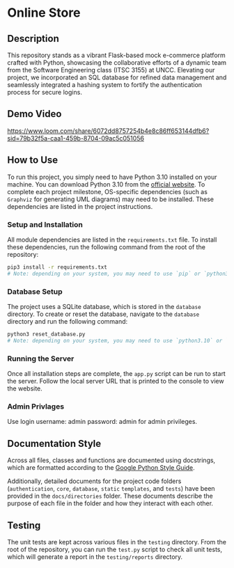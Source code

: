 # Online Store

## Description

This repository stands as a vibrant Flask-based mock e-commerce platform crafted with Python, showcasing the collaborative efforts of a dynamic team from the Software Engineering class (ITSC 3155) at UNCC. Elevating our project, we incorporated an SQL database for refined data management and seamlessly integrated a hashing system to fortify the authentication process for secure logins.

## Demo Video
https://www.loom.com/share/6072dd8757254b4e8c86ff653144dfb6?sid=79b32f5a-caa1-459b-8704-09ac5c051056

## How to Use

To run this project, you simply need to have Python 3.10 installed on your machine. You can download Python 3.10 from the [official website](<https://www.python.org/downloads/release/python-3108>). To complete each project milestone, OS-specific dependencies (such as `Graphviz` for generating UML diagrams) may need to be installed. These dependencies are listed in the project instructions.

### Setup and Installation

All module dependencies are listed in the `requirements.txt` file. To install these dependencies, run the following command from the root of the repository:

```bash
pip3 install -r requirements.txt
# Note: depending on your system, you may need to use `pip` or `python3.10 -m pip1 instead of `pip3`
```

### Database Setup

The project uses a SQLite database, which is stored in the `database` directory. To create or reset the database, navigate to the `database` directory and run the following command:

```bash
python3 reset_database.py
# Note: depending on your system, you may need to use `python3.10` or `py` instead of `python3`
```

### Running the Server

Once all installation steps are complete, the `app.py` script can be run to start the server. Follow the local server URL that is printed to the console to view the website.

### Admin Privlages 
Use login username: admin password: admin for admin privileges.

## Documentation Style

Across all files, classes and functions are documented using docstrings, which are formatted according to the [Google Python Style Guide](<https://google.github.io/styleguide/pyguide.html#38-comments-and-docstrings>).

Additionally, detailed documents for the project code folders (`authentication`, `core`, `database`, `static` `templates`, and `tests`) have been provided in the `docs/directories` folder. These documents describe the purpose of each file in the folder and how they interact with each other.

## Testing

The unit tests are kept across various files in the `testing` directory. From the root of the repository, you can run the `test.py` script to check all unit tests, which will generate a report in the `testing/reports` directory.
